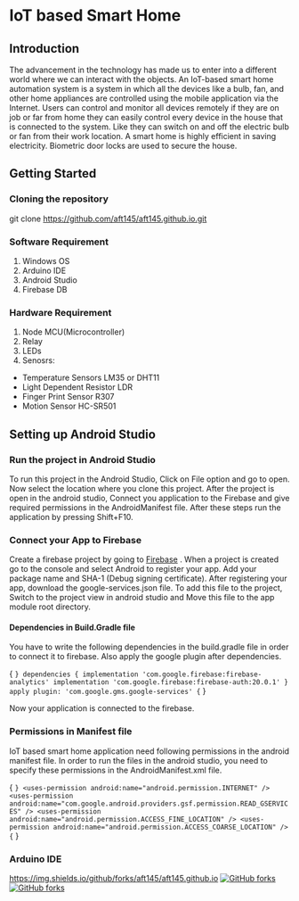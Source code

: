 # IoT based Smart Home
## Introduction
The advancement in the technology has made us to enter into a different world where we can interact with the objects. An IoT-based smart home automation system is a system in which all the devices like a bulb, fan, and other home appliances are controlled using the mobile application via the Internet. Users can control and monitor all devices remotely if they are on job or far from home they can easily control every device in the house that is connected to the system. Like they can switch on and off the electric bulb or fan from their work location. A smart home is highly efficient in saving electricity. Biometric door locks are used to secure the house. 
## Getting Started
### Cloning the repository
git clone https://github.com/aft145/aft145.github.io.git
### Software Requirement
1. Windows OS
3. Arduino IDE
4. Android Studio
5. Firebase DB
### Hardware Requirement
1. Node MCU(Microcontroller)
2. Relay
3. LEDs
4. Senosrs:
  * Temperature Sensors LM35 or DHT11
  * Light Dependent Resistor LDR
  * Finger Print Sensor R307
  * Motion Sensor HC-SR501
## Setting up Android Studio
### Run the project in Android Studio
To run  this project in the Android Studio, Click on File option and go to open. Now select the location where you clone this project. After the project is open in the android studio, Connect you application to the Firebase and give required permissions in the AndroidManifest file. After these steps run the application by pressing Shift+F10.
### Connect your App to Firebase
Create a firebase project by going to [Firebase](https://firebase.google.com/ "Firebase site") . When a project is created go to the console and select Android to register your app. Add your package name and SHA-1 (Debug signing certificate). After registering your app, download the google-services.json file. To add this file to the project, Switch to the project view in android studio and Move this file to the app module root directory.
#### Dependencies in Build.Gradle file
You have to write the following dependencies in the build.gradle file in order to connect it to firebase. Also apply the google plugin after dependencies.

{ ``` }
dependencies {
    implementation 'com.google.firebase:firebase-analytics'
    implementation 'com.google.firebase:firebase-auth:20.0.1'
    }
apply plugin: 'com.google.gms.google-services'
{ ``` }

Now your application is connected to the firebase.
### Permissions in Manifest file
IoT based  smart home application need following permissions in the android manifest file. In order to run the files in the android studio, you need to specify these permissions in the AndroidManifest.xml file.

{ ``` }
<uses-permission android:name="android.permission.INTERNET" />
<uses-permission android:name="com.google.android.providers.gsf.permission.READ_GSERVICES" />
<uses-permission android:name="android.permission.ACCESS_FINE_LOCATION" />
<uses-permission android:name="android.permission.ACCESS_COARSE_LOCATION" />
{ ``` }

### Arduino IDE
https://img.shields.io/github/forks/aft145/aft145.github.io
<a href="https://github.com/aft145/aft145.github.io/network"><img alt="GitHub forks" src="https://img.shields.io/github/forks/aft145/aft145.github.io"></a>
[![GitHub forks](https://img.shields.io/github/forks/aft145/aft145.github.io)](https://github.com/aft145/aft145.github.io/network)
